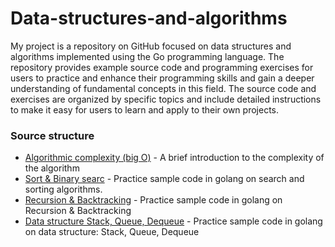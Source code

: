 # Data-structures-and-algorithms
<p>My project is a repository on GitHub focused on data structures and algorithms implemented using the Go programming language. The repository provides example source code and programming exercises for users to practice and enhance their programming skills and gain a deeper understanding of fundamental concepts in this field. The source code and exercises are organized by specific topics and include detailed instructions to make it easy for users to learn and apply to their own projects.</p>


### Source structure
- [Algorithmic complexity (big O)](https://github.com/quaan2hand/data-structures-and-algorithms/tree/main/algorithmic-complexity) - A brief introduction to the complexity of the algorithm
- [Sort & Binary searc](https://github.com/quaan2hand/data-structures-and-algorithms/tree/main/sort-binary-search) - Practice sample code in golang on search and sorting algorithms.
- [Recursion & Backtracking](https://github.com/quaan2hand/data-structures-and-algorithms/tree/main/recursion-backtracking) - Practice sample code in golang on Recursion & Backtracking
- [Data structure Stack, Queue, Dequeue](https://github.com/quaan2hand/data-structures-and-algorithms/tree/main/stack-queue-dequeue) - Practice sample code in golang on data structure: Stack, Queue, Dequeue

